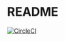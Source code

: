 # README

[![CircleCI](https://circleci.com/gh/nickpellant/bcgdv-challenge/tree/master.svg?style=svg&circle-token=6143e3af1b39aa9648d4ef3beb168dec38d5901e)](https://circleci.com/gh/nickpellant/bcgdv-challenge/tree/master)
